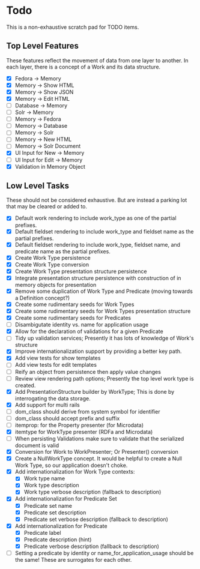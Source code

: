 # Todo

This is a non-exhaustive scratch pad for TODO items.

## Top Level Features

These features reflect the movement of data from one layer to another.
In each layer, there is a concept of a Work and its data structure.

- [x] Fedora -> Memory
- [x] Memory -> Show HTML
- [x] Memory -> Show JSON
- [x] Memory -> Edit HTML
- [ ] Database -> Memory
- [ ] Solr -> Memory
- [ ] Memory -> Fedora
- [ ] Memory -> Database
- [ ] Memory -> Solr
- [ ] Memory -> New HTML
- [ ] Memory -> Solr Document
- [X] UI Input for New -> Memory
- [ ] UI Input for Edit -> Memory
- [X] Validation in Memory Object

## Low Level Tasks

These should not be considered exhaustive.
But are instead a parking lot that may be cleared or added to.

- [X] Default work rendering to include work_type as one of the partial
      prefixes.
- [X] Default fieldset rendering to include work_type and fieldset name as the
      partial prefixes.
- [X] Default fieldset rendering to include work_type, fieldset name, and
      predicate name as the partial prefixes.
- [X] Create Work Type persistence
- [X] Create Work Type conversion
- [X] Create Work Type presentation structure persistence
- [X] Integrate presentation structure persistence with construction of in memory objects for presentation
- [X] Remove some duplication of Work Type and Predicate (moving towards a Definition concept?)
- [X] Create some rudimentary seeds for Work Types
- [X] Create some rudimentary seeds for Work Types presentation structure
- [X] Create some rudimentary seeds for Predicates
- [ ] Disambigutate identity vs. name for application usage
- [X] Allow for the declaration of validations for a given Predicate
- [ ] Tidy up validation services; Presently it has lots of knowledge of Work's structure
- [X] Improve internationalization support by providing a better key path.
- [X] Add view tests for show templates
- [ ] Add view tests for edit templates
- [ ] Reify an object from persistence then apply value changes
- [ ] Review view rendering path options; Presently the top level work type is created.
- [X] Add PresentationStructure builder by WorkType; This is done by interrogating the
      data storage.
- [X] Add support for multi rails
- [ ] dom_class should derive from system symbol for identifier
- [ ] dom_class should accept prefix and suffix
- [ ] itemprop: for the Property presenter (for Microdata)
- [X] itemtype for WorkType presenter (RDFa and Microdata)
- [ ] When persisting Validations make sure to validate that the serialized document is valid
- [X] Conversion for Work to WorkPresenter; Or Presenter() conversion
- [X] Create a NullWorkType concept.
      It would be helpful to create a Null Work Type, so our application doesn't choke.
- [X] Add internationalization for Work Type contexts:
  - [X] Work type name
  - [X] Work type description
  - [X] Work type verbose description (fallback to description)
- [X] Add internationalization for Predicate Set
  - [X] Predicate set name
  - [X] Predicate set description
  - [X] Predicate set verbose description (fallback to description)
- [X] Add internationalization for Predicate
  - [X] Predicate label
  - [X] Predicate description (hint)
  - [X] Predicate verbose description (fallback to description)
- [ ] Setting a predicate by identity or name_for_application_usage should be the same! These are surrogates for each other.
